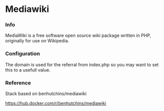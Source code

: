 # Mediawiki

### Info
 MediaWiki is a free software open source wiki package written in PHP, originally for use on Wikipedia.

### Configuration

 The domain is used for the referral from index.php so you may want to set this
to a usefull value.

### Reference
 Stack based on benhutchins/mediawiki
  
 https://hub.docker.com/r/benhutchins/mediawiki


